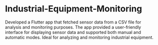 # Industrial-Equipment-Monitoring
Developed a Flutter app that fetched sensor data from a CSV file for analysis and
monitoring purposes. The app provided a user-friendly interface for displaying sensor data and supported both manual and
automatic modes. Ideal for analyzing and monitoring industrial equipment.
